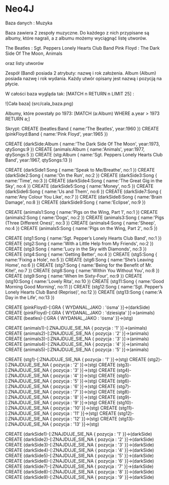 Neo4J
=====


Baza danych : Muzyka

Baza zawiera 2 zespoły muzyczne. Do każdego z nich przypisane są albumy, które nagrali, a z albumu możemy wyciągnąć listę utworów. 

The Beatles : Sgt. Peppers Lonely Hearts Club Band
Pink Floyd : The Dark Side Of The Moon, Animals

oraz listy utworów


Zespół (Band) posiada 2 atrybuty: nazwę i rok założenia.
Album (Album) posiada nazwę i rok wydania.
Każdy utwór opisany jest nazwą i pozycją na płycie.

W całości baza wygląda tak: [MATCH n RETURN n LIMIT 25] :

![Cała baza] (src/cala_baza.png)


Albumy, które powstały po 1973: [MATCH (a:Album) WHERE a.year > 1973 RETURN a;]


Skrypt:
CREATE (beatles:Band { name:'The Beatles', year:1960 })
CREATE (pinkFloyd:Band { name:'Pink Floyd', year:1965 })

CREATE (darkSide:Album { name:'The Dark Side Of The Moon', year:1973, qtySongs:9 })
CREATE (animals:Album { name:'Animals', year:1977, qtySongs:5 })
CREATE (stg:Album { name:'Sgt. Peppers Lonely Hearts Club Band', year:1967, qtySongs:13 })

CREATE (darkSide1:Song { name:'Speak to Me/Breathe', no:1 })
CREATE (darkSide2:Song { name:'On the Run', no:2 })
CREATE (darkSide3:Song { name:'Time', no:3 })
CREATE (darkSide4:Song { name:'The Great Gig in the Sky', no:4 })
CREATE (darkSide5:Song { name:'Money', no:5 })
CREATE (darkSide6:Song { name:'Us and Them', no:6 })
CREATE (darkSide7:Song { name:'Any Colour You Like', no:7 })
CREATE (darkSide8:Song { name:'Brain Damage', no:8 })
CREATE (darkSide9:Song { name:'Eclipse', no:9 })

CREATE (animals1:Song { name:'Pigs on the Wing, Part 1', no:1 })
CREATE (animals2:Song { name:'Dogs', no:2 })
CREATE (animals3:Song { name:'Pigs (Three Different Ones)', no:3 })
CREATE (animals4:Song { name:'Sheep', no:4 })
CREATE (animals5:Song { name:'Pigs on the Wing, Part 2', no:5 })

CREATE (stg1:Song { name:'Sgt. Pepper’s Lonely Hearts Club Band', no:1 })
CREATE (stg2:Song { name:'With a Little Help from My Friends', no:2 })
CREATE (stg3:Song { name:'Lucy in the Sky with Diamonds', no:3 })
CREATE (stg4:Song { name:'Getting Better', no:4 })
CREATE (stg5:Song { name:'Fixing a Hole', no:5 })
CREATE (stg6:Song { name:'She’s Leaving Home', no:6 })
CREATE (stg7:Song { name:'Being for the Benefit of Mr. Kite!', no:7 })
CREATE (stg8:Song { name:'Within You Without You', no:8 })
CREATE (stg9:Song { name:'When Im Sixty-Four', no:9 })
CREATE (stg10:Song { name:'Lovely Rita', no:10 })
CREATE (stg11:Song { name:'Good Morning Good Morning', no:11 })
CREATE (stg12:Song { name:'Sgt. Pepper’s Lonely Hearts Club Band (Reprise)', no:12 })
CREATE (stg13:Song { name:'A Day in the Life', no:13 })



CREATE (pinkFloyd)-[:GRA { WYDANAL_JAKO : 'ósma' }]->(darkSide)
CREATE (pinkFloyd)-[:GRA { WYDANAL_JAKO : 'dziesiąta' }]->(animals)
CREATE (beatles)-[:GRA { WYDANAL_JAKO : 'ósma' }]->(stg)

CREATE (animals1)-[:ZNAJDUJE_SIE_NA { pozycja : '1' }]->(animals)
CREATE (animals2)-[:ZNAJDUJE_SIE_NA { pozycja : '2' }]->(animals)
CREATE (animals3)-[:ZNAJDUJE_SIE_NA { pozycja : '3' }]->(animals)
CREATE (animals4)-[:ZNAJDUJE_SIE_NA { pozycja : '4' }]->(animals)
CREATE (animals5)-[:ZNAJDUJE_SIE_NA { pozycja : '5' }]->(animals)

CREATE (stg1)-[:ZNAJDUJE_SIE_NA { pozycja : '1' }]->(stg)
CREATE (stg2)-[:ZNAJDUJE_SIE_NA { pozycja : '2' }]->(stg)
CREATE (stg3)-[:ZNAJDUJE_SIE_NA { pozycja : '3' }]->(stg)
CREATE (stg4)-[:ZNAJDUJE_SIE_NA { pozycja : '4' }]->(stg)
CREATE (stg5)-[:ZNAJDUJE_SIE_NA { pozycja : '5' }]->(stg)
CREATE (stg6)-[:ZNAJDUJE_SIE_NA { pozycja : '6' }]->(stg)
CREATE (stg7)-[:ZNAJDUJE_SIE_NA { pozycja : '7' }]->(stg)
CREATE (stg8)-[:ZNAJDUJE_SIE_NA { pozycja : '8' }]->(stg)
CREATE (stg9)-[:ZNAJDUJE_SIE_NA { pozycja : '9' }]->(stg)
CREATE (stg10)-[:ZNAJDUJE_SIE_NA { pozycja : '10' }]->(stg)
CREATE (stg11)-[:ZNAJDUJE_SIE_NA { pozycja : '11' }]->(stg)
CREATE (stg12)-[:ZNAJDUJE_SIE_NA { pozycja : '12' }]->(stg)
CREATE (stg13)-[:ZNAJDUJE_SIE_NA { pozycja : '13' }]->(stg)

CREATE (darkSide1)-[:ZNAJDUJE_SIE_NA { pozycja : '1' }]->(darkSide)
CREATE (darkSide2)-[:ZNAJDUJE_SIE_NA { pozycja : '2' }]->(darkSide)
CREATE (darkSide3)-[:ZNAJDUJE_SIE_NA { pozycja : '3' }]->(darkSide)
CREATE (darkSide4)-[:ZNAJDUJE_SIE_NA { pozycja : '4' }]->(darkSide)
CREATE (darkSide5)-[:ZNAJDUJE_SIE_NA { pozycja : '5' }]->(darkSide)
CREATE (darkSide6)-[:ZNAJDUJE_SIE_NA { pozycja : '6' }]->(darkSide)
CREATE (darkSide7)-[:ZNAJDUJE_SIE_NA { pozycja : '7' }]->(darkSide)
CREATE (darkSide8)-[:ZNAJDUJE_SIE_NA { pozycja : '8' }]->(darkSide)
CREATE (darkSide9)-[:ZNAJDUJE_SIE_NA { pozycja : '9' }]->(darkSide)

